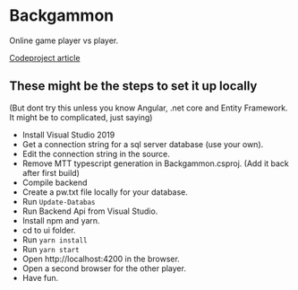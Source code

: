 # Backgammon

Online game player vs player.

[Codeproject article](https://codeproject.com)

## These might be the steps to set it up locally

(But dont try this unless you know Angular, .net core and Entity Framework. It might be to complicated, just saying)

- Install Visual Studio 2019
- Get a connection string for a sql server database (use your own).
- Edit the connection string in the source.
- Remove MTT typescript generation in Backgammon.csproj. (Add it back after first build)
- Compile backend
- Create a pw.txt file locally for your database.
- Run `Update-Databas`
- Run Backend Api from Visual Studio.
- Install npm and yarn.
- cd to ui folder.
- Run `yarn install`
- Run `yarn start`
- Open http://localhost:4200 in the browser.
- Open a second browser for the other player.
- Have fun.
